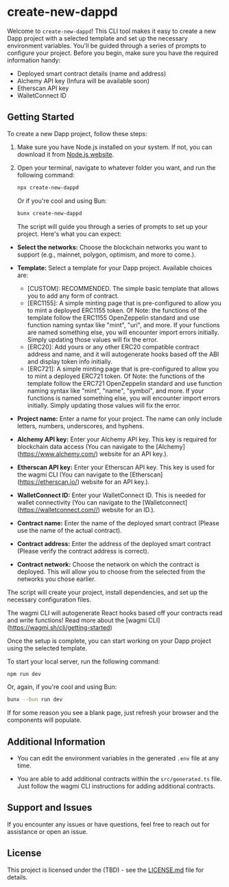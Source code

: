 # create-new-dappd

Welcome to `create-new-dappd`! This CLI tool makes it easy to create a new Dapp project with a selected template and set up the necessary environment variables. You'll be guided through a series of prompts to configure your project. Before you begin, make sure you have the required information handy:

- Deployed smart contract details (name and address)
- Alchemy API key (Infura will be available soon)
- Etherscan API key
- WalletConnect ID

## Getting Started

To create a new Dapp project, follow these steps:

1. Make sure you have Node.js installed on your system. If not, you can download it from [Node.js website](https://nodejs.org/).

2. Open your terminal, navigate to whatever folder you want, and run the following command:

   ```sh
   npx create-new-dappd
   ```

   Or if you're cool and using Bun:

   ```sh
   bunx create-new-dappd
   ```

   The script will guide you through a series of prompts to set up your project. Here's what you can expect:

- **Select the networks:** Choose the blockchain networks you want to support (e.g., mainnet, polygon, optimism, and more to come.).

- **Template:** Select a template for your Dapp project. Available choices are:

  - [CUSTOM]: RECOMMENDED. The simple basic template that allows you to add any form of contract.
  - [ERC1155]: A simple minting page that is pre-configured to allow you to mint a deployed ERC1155 token. Of Note: the functions of the template follow the ERC1155 OpenZeppelin standard and use function naming syntax like "mint", "uri", and more. If your functions are named something else, you will encounter import errors initially. Simply updating those values will fix the error.
  - [ERC20]: Add yours or any other ERC20 compatible contract address and name, and it will autogenerate hooks based off the ABI and display token info initially.
  - [ERC721]: A simple minting page that is pre-configured to allow you to mint a deployed ERC721 token. Of Note: the functions of the template follow the ERC721 OpenZeppelin standard and use function naming syntax like "mint", "name", "symbol", and more. If your functions is named something else, you will encounter import errors initially. Simply updating those values will fix the error.

- **Project name:** Enter a name for your project. The name can only include letters, numbers, underscores, and hyphens.

- **Alchemy API key:** Enter your Alchemy API key. This key is required for blockchain data access (You can navigate to the [Alchemy] (https://www.alchemy.com/) website for an API key.).

- **Etherscan API key:** Enter your Etherscan API key. This key is used for the wagmi CLI (You can navigate to the [Etherscan] (https://etherscan.io/) website for an API key.).

- **WalletConnect ID:** Enter your WalletConnect ID. This is needed for wallet connectivity (You can navigate to the [Walletconnect] (https://walletconnect.com//) website for an ID.).

- **Contract name:** Enter the name of the deployed smart contract (Please use the name of the actual contract).

- **Contract address:** Enter the address of the deployed smart contract (Please verify the contract address is correct).

- **Contract network:** Choose the network on which the contract is deployed. This will allow you to choose from the selected from the networks you chose earlier.

The script will create your project, install dependencies, and set up the necessary configuration files.

The wagmi CLI will autogenerate React hooks based off your contracts read and write functions! Read more about the [wagmi CLI] (https://wagmi.sh/cli/getting-started)

Once the setup is complete, you can start working on your Dapp project using the selected template.

To start your local server, run the following command:

```sh
npm run dev
```

Or, again, if you're cool and using Bun:

```sh
bunx --bun run dev
```

If for some reason you see a blank page, just refresh your browser and the components will populate.

## Additional Information

- You can edit the environment variables in the generated `.env` file at any time.

- You are able to add additional contracts within the `src/generated.ts` file. Just follow the wagmi CLI instructions for adding additional contracts.

## Support and Issues

If you encounter any issues or have questions, feel free to reach out for assistance or open an issue.

## License

This project is licensed under the (TBD) - see the [LICENSE.md](LICENSE.md) file for details.
